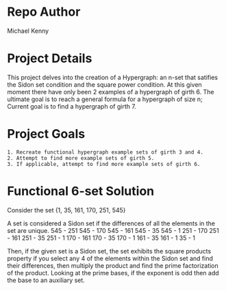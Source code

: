# Repo Author
Michael Kenny
# Project Details
This project delves into the creation of a Hypergraph: an n-set that satifies the Sidon set condition and the square power condition.
At this given moment there have only been 2 examples of a hypergraph of girth 6.
The ultimate goal is to reach a general formula for a hypergraph of size n; Current goal is to find a hypergraph of girth 7.


# Project Goals
    1. Recreate functional hypergraph example sets of girth 3 and 4.
    2. Attempt to find more example sets of girth 5.
    3. If applicable, attempt to find more example sets of girth 6.

# Functional 6-set Solution
Consider the set {1, 35, 161, 170, 251, 545}

A set is considered a Sidon set if the differences of all the elements in the set are unique.
545 - 251           545 - 170           545 - 161           545 - 35          545 - 1
251 - 170           251 - 161           251 - 35            251 - 1
170 - 161           170 - 35            170 - 1
161 - 35            161 - 1
35 - 1

Then, if the given set is a Sidon set, the set exhibits the square products property if
you select any 4 of the elements within the Sidon set and find their differences, then multiply the product and find the
prime factorization of the product. Looking at the prime bases, if the exponent is odd then add the base to an auxiliary set.